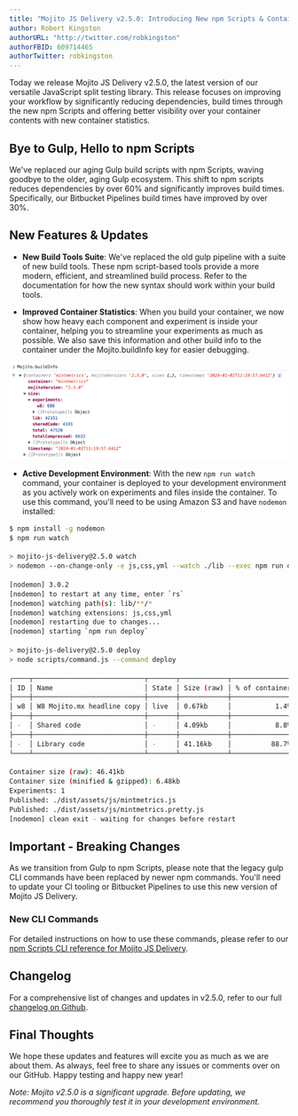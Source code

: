 ```yaml
---
title: "Mojito JS Delivery v2.5.0: Introducing New npm Scripts & Container Statistics"
author: Robert Kingston
authorURL: "http://twitter.com/robkingston"
authorFBID: 609714465
authorTwitter: robkingston
---
```


Today we release Mojito JS Delivery v2.5.0, the latest version of our versatile JavaScript split testing library. This release focuses on improving your workflow by significantly reducing dependencies, build times through the new npm Scripts and offering better visibility over your container contents with new container statistics.

## Bye to Gulp, Hello to npm Scripts
We've replaced our aging Gulp build scripts with npm Scripts, waving goodbye to the older, aging Gulp ecosystem. This shift to npm scripts reduces dependencies by over 60% and significantly improves build times. Specifically, our Bitbucket Pipelines build times have improved by over 30%.

## New Features & Updates

* **New Build Tools Suite**: We've replaced the old gulp pipeline with a suite of new build tools. These npm script-based tools provide a more modern, efficient, and streamlined build process. Refer to the documentation for how the new syntax should work within your build tools.

* **Improved Container Statistics**: When you build your container, we now show how heavy each component and experiment is inside your container, helping you to streamline your experiments as much as possible. We also save this information and other build info to the container under the Mojito.buildInfo key for easier debugging.

![New build statistics in the Mojito.buildInfo key](2024-01-03-release-mojito-js-delivery-build-stats.png)

* **Active Development Environment**: With the new `npm run watch` command, your container is deployed to your development environment as you actively work on experiments and files inside the container. To use this command, you'll need to be using Amazon S3 and have `nodemon` installed:

```sh
$ npm install -g nodemon
$ npm run watch

> mojito-js-delivery@2.5.0 watch
> nodemon --on-change-only -e js,css,yml --watch ./lib --exec npm run deploy

[nodemon] 3.0.2
[nodemon] to restart at any time, enter `rs`
[nodemon] watching path(s): lib/**/*
[nodemon] watching extensions: js,css,yml
[nodemon] restarting due to changes...
[nodemon] starting `npm run deploy`

> mojito-js-delivery@2.5.0 deploy
> node scripts/command.js --command deploy

┌────┬────────────────────────────┬───────┬────────────┬────────────────┐
│ ID │ Name                       │ State │ Size (raw) │ % of container │
├────┼────────────────────────────┼───────┼────────────┼────────────────┤
│ w8 │ W8 Mojito.mx headline copy │ live  │ 0.67kb     │           1.4% │
├────┼────────────────────────────┼───────┼────────────┼────────────────┤
│ -  │ Shared code                │ -     │ 4.09kb     │           8.8% │
├────┼────────────────────────────┼───────┼────────────┼────────────────┤
│ -  │ Library code               │ -     │ 41.16kb    │          88.7% │
└────┴────────────────────────────┴───────┴────────────┴────────────────┘

Container size (raw): 46.41kb
Container size (minified & gzipped): 6.48kb
Experiments: 1
Published: ./dist/assets/js/mintmetrics.js
Published: ./dist/assets/js/mintmetrics.pretty.js
[nodemon] clean exit - waiting for changes before restart
```


## Important - Breaking Changes
As we transition from Gulp to npm Scripts, please note that the legacy gulp CLI commands have been replaced by newer npm commands. You'll need to update your CI tooling or Bitbucket Pipelines to use this new version of Mojito JS Delivery.

### New CLI Commands
For detailed instructions on how to use these commands, please refer to our [npm Scripts CLI reference for Mojito JS Delivery](https://mojito.mx/docs/js-delivery-npm-scripts-commands).

## Changelog
For a comprehensive list of changes and updates in v2.5.0, refer to our full [changelog on Github](https://github.com/mintmetrics/mojito-js-delivery/compare/v2.4.1...v2.5.0).

## Final Thoughts
We hope these updates and features will excite you as much as we are about them. As always, feel free to share any issues or comments over on our GitHub. Happy testing and happy new year!

*Note: Mojito v2.5.0 is a significant upgrade. Before updating, we recommend you thoroughly test it in your development environment.*
